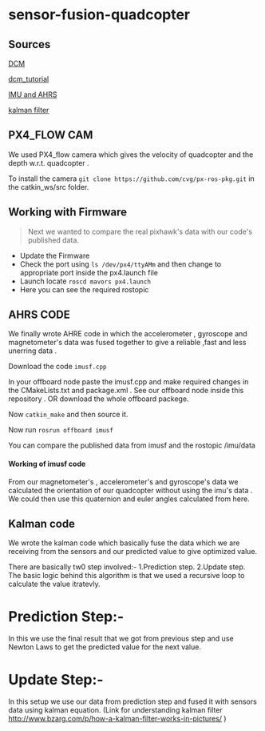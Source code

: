 # sensor-fusion-quadcopter

## Sources

[DCM](http://www.starlino.com/wp-content/uploads/data/dcm_tutorial/Starlino_DCM_Tutorial_01.pdf)

[dcm_tutorial](http://www.starlino.com/dcm_tutorial.html)

[IMU and AHRS](http://x-io.co.uk/open-source-imu-and-ahrs-algorithms/)

[kalman filter](http://www.bzarg.com/p/how-a-kalman-filter-works-in-pictures/)

## PX4_FLOW CAM

We used PX4_flow camera which gives the velocity of quadcopter and the depth w.r.t. quadcopter . 

To install the camera `git clone https://github.com/cvg/px-ros-pkg.git` in the catkin_ws/src folder.


## Working with Firmware
> Next we wanted to compare the real pixhawk's data with our code's published data.

* Update the Firmware
* Check the port using `ls /dev/px4/ttyAMm` and then change to appropriate port inside the px4.launch file
* Launch locate `roscd mavors px4.launch`
* Here you can see the required rostopic 

## AHRS CODE

We finally wrote AHRE code in which the accelerometer , gyroscope and magnetometer's data was fused together to give a reliable ,fast and less unerring data .

Download the code `imusf.cpp`

In your offboard node paste the imusf.cpp and make required changes in the CMakeLists.txt and package.xml . See our offboard node inside this repository . OR download the whole offboard packege.

Now `catkin_make` and then source it.

Now run `rosrun offboard imusf` 

You can compare the published data from imusf and the rostopic /imu/data

#### Working of imusf code

From our magnetometer's , accelerometer's and gyroscope's data we calculated the orientation of our quadcopter without using the imu's data . We could then use this quaternion and euler angles calculated from here.

## Kalman code

We wrote the kalman code which basically fuse the data which we are receiving from the sensors and our predicted value to give  optimized value.

There are basically tw0 step involved:-
1.Prediction step.
2.Update step.
The basic logic behind this algorithm is that we used a recursive loop to calculate the value itratevly.

# Prediction Step:-
In this we use the final result that we got from previous step and use Newton Laws to get the predicted value for  the next value.

# Update Step:-
In this setup we use our data from prediction step and fused it with sensors data using kalman equation.
(Link for understanding kalman filter http://www.bzarg.com/p/how-a-kalman-filter-works-in-pictures/ )
